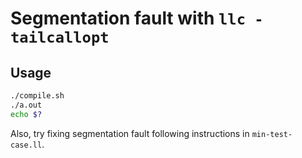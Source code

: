 # Segmentation fault with `llc -tailcallopt`

## Usage

```sh
./compile.sh
./a.out
echo $?
```

Also, try fixing segmentation fault following instructions in `min-test-case.ll`.
